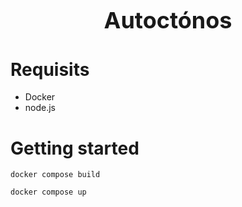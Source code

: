 <h1 style="text-align: center; font-size: 36px;">
    Autoctónos
</h1>

# Requisits
- Docker
- node.js

# Getting started

```
docker compose build 
```
```
docker compose up
```